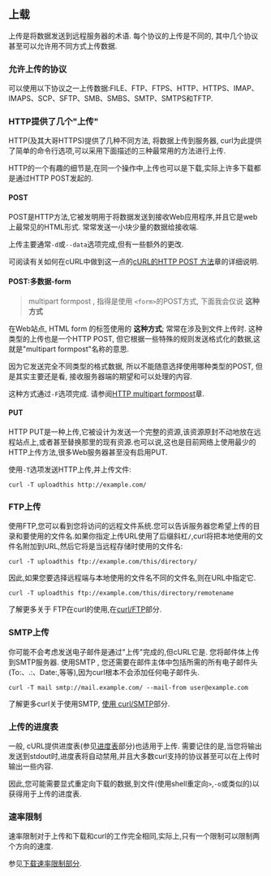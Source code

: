 
## 上载

上传是将数据发送到远程服务器的术语. 每个协议的上传是不同的, 其中几个协议甚至可以允许用不同方式上传数据.

### 允许上传的协议

可以使用以下协议之一上传数据:FILE、FTP、FTPS、HTTP、HTTPS、IMAP、IMAPS、SCP、SFTP、SMB、SMBS、SMTP、SMTPS和TFTP.

### HTTP提供了几个"上传"

HTTP(及其大哥HTTPS)提供了几种不同方法, 将数据上传到服务器, curl为此提供了简单的命令行选项,可以采用下面描述的三种最常用的方法进行上传.

HTTP的一个有趣的细节是,在同一个操作中,上传也可以是下载,实际上许多下载都是通过HTTP POST发起的.

#### POST

POST是HTTP方法,它被发明用于将数据发送到接收Web应用程序,并且它是web上最常见的HTML形式. 常常发送一小块少量的数据给接收端.

上传主要通常`-d`或`--data`选项完成,但有一些额外的更改.

可阅读有关如何在cURL中做到这一点的[cURL的HTTP POST 方法](http-post.zh.md)章的详细说明.

#### POST:多数据-form

> multipart formpost , 指得是使用 `<form>`的POST方式, 下面我会仅说 **这种方式**

在Web站点, HTML form 的标签使用的 **这种方式**; 常常在涉及到文件上传时. 这种类型的上传也是一个HTTP POST, 但它根据一些特殊的规则发送格式化的数据,这就是"multipart formpost"名称的意思.

因为它发送完全不同类型的格式数据, 所以不能随意选择使用哪种类型的POST, 但是其实主要还是看, 接收服务器端的期望和可以处理的内容.

这种方式通过`-F`选项完成. 请参阅[HTTP multipart formpost](http-multipart.zh.md)章.

#### PUT

HTTP PUT是一种上传,它被设计为发送一个完整的资源,该资源原封不动地放在远程站点上,或者甚至替换那里的现有资源.也可以说,这也是目前网络上使用最少的HTTP上传方法,很多Web服务器甚至没有启用PUT.

使用`-T`选项发送HTTP上传,并上传文件:

```
curl -T uploadthis http://example.com/
```

### FTP上传

使用FTP,您可以看到您将访问的远程文件系统.您可以告诉服务器您希望上传的目录和要使用的文件名.如果你指定上传URL使用了后缀斜杠`/`,curl将把本地使用的文件名附加到URL,然后它将是当远程存储时使用的文件名:

```
curl -T uploadthis ftp://example.com/this/directory/
```

因此,如果您要选择远程端与本地使用的文件名不同的文件名,则在URL中指定它.

```
curl -T uploadthis ftp://example.com/this/directory/remotename
```

了解更多关于 FTP在curl的使用,在[curl/FTP](usingcurl-ftp.zh.md)部分.

### SMTP上传

你可能不会考虑发送电子邮件是通过"上传"完成的,但cURL它是. 您将邮件体上传到SMTP服务器. 使用SMTP , 您还需要在邮件主体中包括所需的所有电子邮件头(To:、.:、Date:,等等),因为curl根本不会添加任何电子邮件头.

```
curl -T mail smtp://mail.example.com/ --mail-from user@example.com
```

了解更多curl关于使用SMTP, [使用 curl/SMTP](usingcurl-smtp.zh.md)部分.

### 上传的进度表

一般, cURL提供进度表(参见[进度表](cmdline-progressmeter.zh.md)部分)也适用于上传. 需要记住的是,当您将输出发送到stdout时,进度表将自动禁用,并且大多数curl支持的协议甚至可以在上传时输出一些内容.

因此,您可能需要显式重定向下载的数据,到文件(使用shell重定向`>`,`-o`或类似的)以获得用于上传的进度表.

### 速率限制

速率限制对于上传和下载和curl的工作完全相同,实际上,只有一个限制可以限制两个方向的速度.

参见[下载速率限制部分](usingcurl-downloads.zh.md#速率限制).
